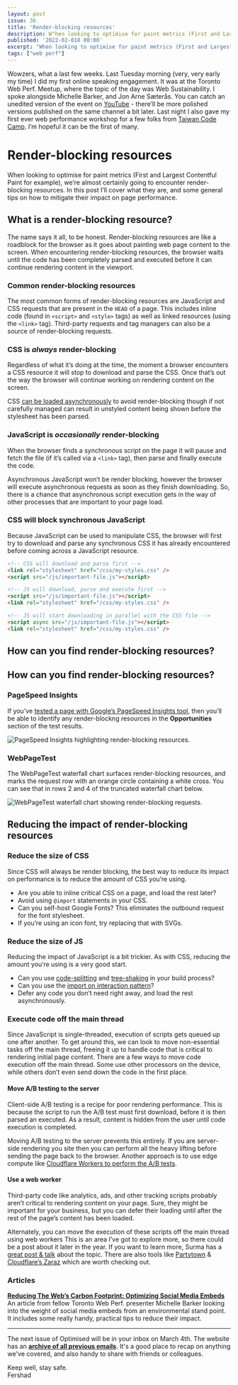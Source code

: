 ```yaml
---
layout: post
issue: 36
title: 'Render-blocking resources'
description: W"hen looking to optimise for paint metrics (First and Largest Contentful Paint for example), we’re almost certainly going to encounter render-blocking resources. In this post I’ll cover what they are, and some general tips on how to mitigate their impact on page performance."
published: '2022-02-018 00:00'
excerpt: "When looking to optimise for paint metrics (First and Largest Contentful Paint for example), we’re almost certainly going to encounter render-blocking resources. In this post I’ll cover what they are, and some general tips on how to mitigate their impact on page performance."
tags: ["web perf"]
---
```


Wowzers, what a last few weeks. Last Tuesday morning (very, very early my time) I did my first online speaking engagement. It was at the Toronto Web Perf. Meetup, where the topic of the day was Web Sustainability. I spoke alongside Michelle Barker, and Jon Arne Sæterås. You can catch an unedited version of the event on [YouTube](https://youtu.be/My5so4COOLY?t=1465) - there’ll be more polished versions published on the same channel a bit later. Last night I also gave my first ever web performance workshop for a few folks from [Taiwan Code Camp](https://taiwancodecamp.com/). I’m hopeful it can be the first of many. 

# Render-blocking resources

When looking to optimise for paint metrics (First and Largest Contentful Paint for example), we’re almost certainly going to encounter render-blocking resources. In this post I’ll cover what they are, and some general tips on how to mitigate their impact on page performance.

## What is a render-blocking resource?

The name says it all, to be honest. Render-blocking resources are like a roadblock for the browser as it goes about painting web page content to the screen. When encountering render-blocking resources, the browser waits until the code has been completely parsed and executed before it can continue rendering content in the viewport.

### Common render-blocking resources

The most common forms of render-blocking resources are JavaScript and CSS requests that are present in the `HEAD` of a page. This includes inline code (found in `<script>` and `<style>` tags) as well as linked resources (using the `<link>` tag). Third-party requests and tag managers can also be a source of render-blocking requests.

### CSS is *always* render-blocking

Regardless of what it’s doing at the time, the moment a browser encounters a CSS resource it will stop to download and parse the CSS. Once that’s out the way the browser will continue working on rendering content on the screen.

CSS [can be loaded asynchronously](https://www.filamentgroup.com/lab/load-css-simpler/) to avoid render-blocking though if not carefully managed can result in unstyled content being shown before the stylesheet has been parsed.

### JavaScript is *occasionally* render-blocking

When the browser finds a synchronous script on the page it will pause and fetch the file (if it’s called via a `<link>` tag), then parse and finally execute the code.

Asynchronous JavaScript won’t be render blocking, however the browser will execute asynchronous requests as soon as they finish downloading. So, there is a chance that asynchronous script execution gets in the way of other processes that are important to your page load.

### CSS will block synchronous JavaScript

Because JavaScript can be used to manipulate CSS, the browser will first try to download and parse any synchronous CSS it has already encountered before coming across a JavaScript resource.

```html
<!-- CSS will download and parse first -->
<link rel="stylesheet" href="/css/my-styles.css" />
<script src="/js/important-file.js"></script>

<!-- JS will download, parse and execute first -->
<script src="/js/important-file.js"></script>
<link rel="stylesheet" href="/css/my-styles.css" />

<!-- JS will start downloading in parallel with the CSS file -->
<script async src="/js/important-file.js"></script>
<link rel="stylesheet" href="/css/my-styles.css" />
```

## How can you find render-blocking resources?

## How can you find render-blocking resources?

### PageSpeed Insights

If you’ve [tested a page with Google’s PageSpeed Insights tool](https://fershad.com/writing/testing-a-web-page-with-pagespeed-insights/), then you’ll be able to identify any render-blockng resources in the **Opportunities** section of the test results.

![PageSpeed Insights highlighting render-blocking resources.](https://fershad.com/image/fetch/f_auto,q_auto/https://cdn.sanity.io/images/twtrbzfo/production/1088f5900374c44e97a59d7fc48a2b452ee171ae-1080x567.png?auto=format)

### WebPageTest

The WebPageTest waterfall chart surfaces render-blocking resources, and marks the request row with an orange circle containing a white cross. You can see that in rows 2 and 4 of the truncated waterfall chart below.

![WebPageTest waterfall chart showing render-blocking requests.](https://fershad.com/image/fetch/f_auto,q_auto/https://cdn.sanity.io/images/twtrbzfo/production/6b4e520760ec82859cea3f260372b46e3409df29-826x433.png?auto=format)

## Reducing the impact of render-blocking resources

### Reduce the size of CSS

Since CSS will always be render blocking, the best way to reduce its impact on performance is to reduce the amount of CSS you’re using.

- Are you able to inline critical CSS on a page, and load the rest later?
- Avoid using `@import` statements in your CSS.
- Can you self-host Google Fonts? This eliminates the outbound request for the font stylesheet.
- If you’re using an icon font, try replacing that with SVGs.

### Reduce the size of JS

Reducing the impact of JavaScript is a bit trickier. As with CSS, reducing the amount you’re using is a very good start.

- Can you use [code-splitting](https://developer.mozilla.org/en-US/docs/Glossary/Code_splitting) and [tree-shaking](https://developer.mozilla.org/en-US/docs/Glossary/Tree_shaking) in your build process?
- Can you use the [import on interaction pattern](https://www.patterns.dev/posts/import-on-interaction/)?
- Defer any code you don’t need right away, and load the rest asynchronously.

### Execute code off the main thread

Since JavaScript is single-threaded, execution of scripts gets queued up one after another. To get around this, we can look to move non-essential tasks off the main thread, freeing it up to handle code that is critical to rendering initial page content. There are a few ways to move code execution off the main thread. Some use other processors on the device, while others don’t even send down the code in the first place.

#### Move A/B testing to the server

Client-side A/B testing is a recipe for poor rendering performance. This is because the script to run the A/B test must first download, before it is then parsed an executed. As a result, content is hidden from the user until code execution is completed.

Moving A/B testing to the server prevents this entirely. If you are server-side rendering you site then you can perform all the heavy lifting before sending the page back to the browser. Another approach is to use edge compute like [Cloudflare Workers to perform the A/B tests](https://philipwalton.com/articles/performant-a-b-testing-with-cloudflare-workers/). 

#### Use a web worker

Third-party code like analytics, ads, and other tracking scripts probably aren’t critical to rendering content on your page. Sure, they might be important for your business, but you can defer their loading until after the rest of the page’s content has been loaded.

Alternately, you can move the execution of these scripts off the main thread using web workers This is an area I’ve got to explore more, so there could be a post about it later in the year. If you want to learn more, Surma has a [great post & talk](https://web.dev/off-main-thread/) about the topic. There are also tools like [Partytown](https://github.com/BuilderIO/partytown) & [Cloudflare’s Zaraz](https://developers.cloudflare.com/zaraz/) which are worth checking out.

### Articles

**[Reducing The Web’s Carbon Footprint: Optimizing Social Media Embeds](https://www.smashingmagazine.com/2022/02/reducing-web-carbon-footprint-optimizing-social-media-embeds/?utm_source=pocket_mylist)**  
An article from fellow Toronto Web Perf. presenter Michelle Barker looking into the weight of social media embeds from an environmental stand point. It includes some really handy, practical tips to reduce their impact.

***

The next issue of Optimised will be in your inbox on March 4th. The website has an **[archive of all previous emails](https://optimised.email/)**. It's a good place to recap on anything we've covered, and also handy to share with friends or colleagues.

Keep well, stay safe.  
Fershad